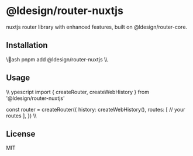 # @ldesign/router-nuxtjs

nuxtjs router library with enhanced features, built on @ldesign/router-core.

## Installation

\\\ash
pnpm add @ldesign/router-nuxtjs
\\\

## Usage

\\\	ypescript
import { createRouter, createWebHistory } from '@ldesign/router-nuxtjs'

const router = createRouter({
  history: createWebHistory(),
  routes: [
    // your routes
  ],
})
\\\

## License

MIT
